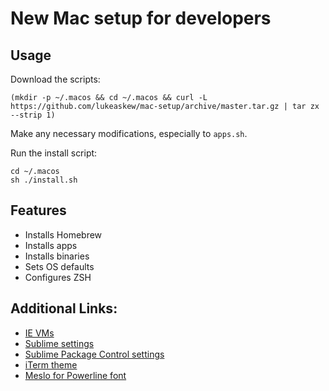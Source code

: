 # New Mac setup for developers

## Usage

Download the scripts:

```
(mkdir -p ~/.macos && cd ~/.macos && curl -L https://github.com/lukeaskew/mac-setup/archive/master.tar.gz | tar zx --strip 1)
```

Make any necessary modifications, especially to `apps.sh`.

Run the install script:

```
cd ~/.macos
sh ./install.sh
```

## Features

- Installs Homebrew
- Installs apps
- Installs binaries
- Sets OS defaults
- Configures ZSH

## Additional Links:

- [IE VMs](https://github.com/xdissent/ievms)
- [Sublime settings](https://gist.github.com/LukeAskew/8042177)
- [Sublime Package Control settings](https://gist.github.com/LukeAskew/86004ccaa09733236f18)
- [iTerm theme](https://gist.github.com/LukeAskew/7791943)
- [Meslo for Powerline font](https://github.com/powerline/fonts/tree/master/Meslo)
